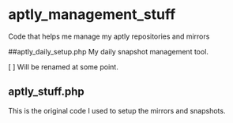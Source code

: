 # aptly_management_stuff
Code that helps me manage my aptly repositories and mirrors

##aptly_daily_setup.php
My daily snapshot management tool.

[ ] Will be renamed at some point.
## aptly_stuff.php
This is the original code I used to setup the mirrors and snapshots.